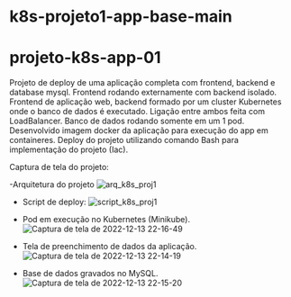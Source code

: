 
# k8s-projeto1-app-base-main
# projeto-k8s-app-01

Projeto de deploy de uma aplicação completa com frontend, backend e database mysql.
Frontend rodando externamente com backend isolado. 
Frontend de aplicação web, backend formado por um cluster Kubernetes onde o banco de dados é executado. Ligação entre ambos feita com LoadBalancer. Banco de dados rodando somente em um 1 pod. 
Desenvolvido imagem docker da aplicação para execução do app em containeres.
Deploy do projeto utilizando comando Bash para implementação do projeto (Iac).

Captura de tela do projeto:

-Arquitetura do projeto
![arq_k8s_proj1](https://user-images.githubusercontent.com/105304356/218828185-fc7210c5-76f0-4670-bd77-c396913de048.png)

- Script de deploy:
![script_k8s_proj1](https://user-images.githubusercontent.com/105304356/218829044-8b305bbf-d92e-4018-add5-ec2d426c5edf.png)

- Pod em execução no Kubernetes (Minikube).
![Captura de tela de 2022-12-13 22-16-49](https://user-images.githubusercontent.com/105304356/207484957-36f5b1f7-a355-4178-874b-646756cff09d.png) 

- Tela de preenchimento de dados da aplicação.
![Captura de tela de 2022-12-13 22-14-19](https://user-images.githubusercontent.com/105304356/207484964-9cbfdd78-7155-4206-9656-d7afd0ab0fd3.png)

- Base de dados gravados no MySQL.
![Captura de tela de 2022-12-13 22-15-20](https://user-images.githubusercontent.com/105304356/207484963-6493d5d6-8e7d-44d1-bb67-12d5102e85d8.png)
